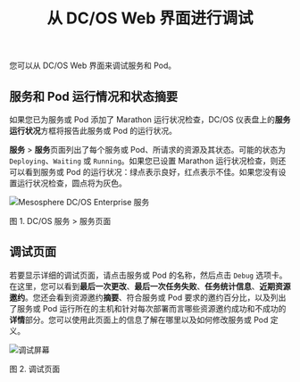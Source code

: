 ﻿---
layout: layout.pug
title: 从 DC/OS Web 界面进行调试
menuWeight: 0
excerpt: 从 DC/OS Web 界面进行调试
beta: true
enterprise: false
---

<!-- The source repo for this topic is https://github.com/dcos/dcos-docs-site -->


您可以从 DC/OS Web 界面来调试服务和 Pod。

## 服务和 Pod 运行情况和状态摘要

如果您已为服务或 Pod 添加了 Marathon 运行状况检查，DC/OS 仪表盘上的**服务运行状况**方框将报告此服务或 Pod 的运行状况。

**服务** > **服务**页面列出了每个服务或 Pod、所请求的资源及其状态。可能的状态为 `Deploying`、`Waiting` 或 `Running`。如果您已设置 Marathon 运行状况检查，则还可以看到服务或 Pod 的运行状况：绿点表示良好，红点表示不佳。如果您没有设置运行状况检查，圆点将为灰色。

![Mesosphere DC/OS Enterprise 服务](/cn/1.11/img/services-ee.png)

图 1. DC/OS 服务 > 服务页面

## 调试页面

若要显示详细的调试页面，请点击服务或 Pod 的名称，然后点击 `Debug` 选项卡。在这里，您可以看到**最后一次更改**、**最后一次任务失败**、**任务统计信息**、**近期资源邀约**。您还会看到资源邀约**摘要**、符合服务或 Pod 要求的邀约百分比，以及列出了服务或 Pod 运行所在的主机和针对每次部署而言哪些资源邀约成功和不成功的**详情**部分。您可以使用此页面上的信息了解在哪里以及如何修改服务或 Pod 定义。

![调试屏幕](/cn/1.11/img/debug-ui.png)

图 2. 调试页面
